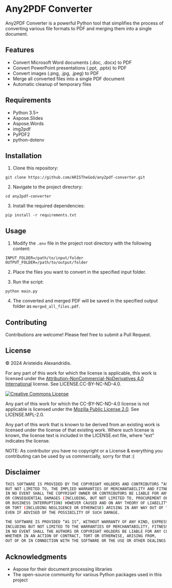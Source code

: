 # Any2PDF Converter

Any2PDF Converter is a powerful Python tool that simplifies the process of converting various file formats to PDF and merging them into a single document.

## Features

- Convert Microsoft Word documents (.doc, .docx) to PDF
- Convert PowerPoint presentations (.ppt, .pptx) to PDF
- Convert images (.png, .jpg, .jpeg) to PDF
- Merge all converted files into a single PDF document
- Automatic cleanup of temporary files

## Requirements

- Python 3.5+
- Aspose.Slides
- Aspose.Words
- img2pdf
- PyPDF2
- python-dotenv

## Installation

1. Clone this repository:
```
git clone https://github.com/ARISTheGod/any2pdf-converter.git
```

2. Navigate to the project directory:
```
cd any2pdf-converter
```

3. Install the required dependencies:
```
pip install -r requirements.txt
```

## Usage

1. Modify the `.env` file in the project root directory with the following content:
```
INPUT_FOLDER=/path/to/input/folder
OUTPUT_FOLDER=/path/to/output/folder
```

2. Place the files you want to convert in the specified input folder.

3. Run the script:
```
python main.py
```

4. The converted and merged PDF will be saved in the specified output folder as `merged_all_files.pdf`.

## Contributing

Contributions are welcome! Please feel free to submit a Pull Request.

## License

&copy; 2024 Aristeidis Alexandridis.

For any part of this work for which the license is applicable, this work is licensed under the [Attribution-NonCommercial-NoDerivatives 4.0 International](http://creativecommons.org/licenses/by-nc-nd/4.0/) license. See LICENSE.CC-BY-NC-ND-4.0.

<a rel="license" href="http://creativecommons.org/licenses/by-nc-nd/4.0/"><img alt="Creative Commons License" style="border-width:0" src="https://i.creativecommons.org/l/by-nc-nd/4.0/88x31.png" /></a>

Any part of this work for which the CC-BY-NC-ND-4.0 license is not applicable is licensed under the [Mozilla Public License 2.0](https://www.mozilla.org/en-US/MPL/2.0/). See LICENSE.MPL-2.0.

Any part of this work that is known to be derived from an existing work is licensed under the license of that existing work. Where such license is known, the license text is included in the LICENSE.ext file, where "ext" indicates the license.

NOTE: As contributor you have no copyright or a License & everything you contributing can be used by us commercially, sorry for that :(

## Disclaimer
```sh
THIS SOFTWARE IS PROVIDED BY THE COPYRIGHT HOLDERS AND CONTRIBUTORS “AS IS” AND ANY EXPRESS OR IMPLIED WARRANTIES, INCLUDING,
BUT NOT LIMITED TO, THE IMPLIED WARRANTIES OF MERCHANTABILITY AND FITNESS FOR A PARTICULAR PURPOSE ARE DISCLAIMED.
IN NO EVENT SHALL THE COPYRIGHT OWNER OR CONTRIBUTORS BE LIABLE FOR ANY DIRECT, INDIRECT, INCIDENTAL, SPECIAL, EXEMPLARY,
OR CONSEQUENTIAL DAMAGES (INCLUDING, BUT NOT LIMITED TO, PROCUREMENT OF SUBSTITUTE GOODS OR SERVICES; LOSS OF USE, DATA, OR PROFITS;
OR BUSINESS INTERRUPTION) HOWEVER CAUSED AND ON ANY THEORY OF LIABILITY, WHETHER IN CONTRACT, STRICT LIABILITY,
OR TORT (INCLUDING NEGLIGENCE OR OTHERWISE) ARISING IN ANY WAY OUT OF THE USE OF THIS SOFTWARE,
EVEN IF ADVISED OF THE POSSIBILITY OF SUCH DAMAGE.

THE SOFTWARE IS PROVIDED “AS IS”, WITHOUT WARRANTY OF ANY KIND, EXPRESS OR IMPLIED,
INCLUDING BUT NOT LIMITED TO THE WARRANTIES OF MERCHANTABILITY, FITNESS FOR A PARTICULAR PURPOSE AND NONINFRINGEMENT.
IN NO EVENT SHALL THE AUTHORS OR COPYRIGHT HOLDERS BE LIABLE FOR ANY CLAIM, DAMAGES OR OTHER LIABILITY,
WHETHER IN AN ACTION OF CONTRACT, TORT OR OTHERWISE, ARISING FROM,
OUT OF OR IN CONNECTION WITH THE SOFTWARE OR THE USE OR OTHER DEALINGS IN THE SOFTWARE.
```

## Acknowledgments

- Aspose for their document processing libraries
- The open-source community for various Python packages used in this project




